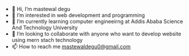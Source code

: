 - 👋 Hi, I’m mastewal degu
- 👀 I’m interested in web development and programming
- 🌱 I’m currently learning computer engineeirng at Addis Ababa Science And Technology University
- 💞️ I’m looking to collaborate  with anyone who want to develop website using mern stach technology
- 📫 How to reach me mastewaldegu0@gmail.com

<!---
mastewaldegu123/mastewaldegu123 is a ✨ special ✨ repository because its `README.md` (this file) appears on your GitHub profile.
You can click the Preview link to take a look at your changes.
--->
